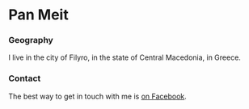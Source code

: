 # Pan Meit

### Geography

I live in the city of Filyro, in the state of Central Macedonia, in Greece.

### Contact

The best way to get in touch with me is [on Facebook](https://facebook.com/pmeit).
